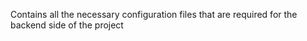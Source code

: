 Contains all the necessary configuration files that are required for the backend side of the project